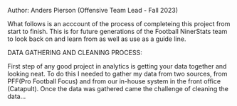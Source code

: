 Author: Anders Pierson (Offensive Team Lead - Fall 2023)

What follows is an acccount of the process of completeing this project from start to finish. 
This is for future generations of the Football NinerStats team to look back on and learn from as well as use as a guide line.

DATA GATHERING AND CLEANING PROCESS:

First step of any good project in analytics is getting your data together and looking neat.
To do this I needed to gather my data from two sources, from PFF(Pro Football Focus) and from our in-house system in the front office (Catapult).
Once the data was gathered came the challenge of cleaning the data...
